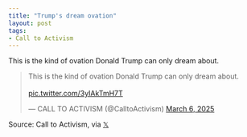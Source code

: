 ```yaml
---
title: "Trump's dream ovation"
layout: post
tags:
- Call to Activism
---
```


This is the kind of ovation Donald Trump can only dream about. 

<blockquote class="twitter-tweet"><p lang="en" dir="ltr">This is the kind of ovation Donald Trump can only dream about. <br><br> <a href="https://t.co/3yIAkTmH7T">pic.twitter.com/3yIAkTmH7T</a></p>&mdash; CALL TO ACTIVISM (@CalltoActivism) <a href="https://twitter.com/CalltoActivism/status/1897754450208735399?ref_src=twsrc%5Etfw">March 6, 2025</a></blockquote> <script async src="https://platform.twitter.com/widgets.js" charset="utf-8"></script>

Source: Call to Activism, via [𝕏](https://x.com)
